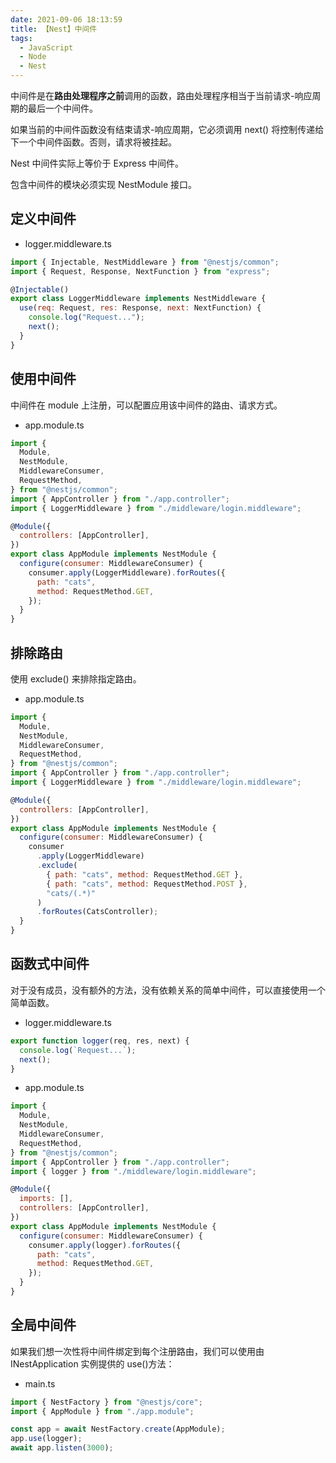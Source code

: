 ```yaml
---
date: 2021-09-06 18:13:59
title: 【Nest】中间件
tags:
  - JavaScript
  - Node
  - Nest
---
```


中间件是在**路由处理程序之前**调用的函数，路由处理程序相当于当前请求-响应周期的最后一个中间件。

如果当前的中间件函数没有结束请求-响应周期，它必须调用 next() 将控制传递给下一个中间件函数。否则，请求将被挂起。

Nest 中间件实际上等价于 Express 中间件。

包含中间件的模块必须实现 NestModule 接口。

## 定义中间件

- logger.middleware.ts

```js
import { Injectable, NestMiddleware } from "@nestjs/common";
import { Request, Response, NextFunction } from "express";

@Injectable()
export class LoggerMiddleware implements NestMiddleware {
  use(req: Request, res: Response, next: NextFunction) {
    console.log("Request...");
    next();
  }
}
```

## 使用中间件

中间件在 module 上注册，可以配置应用该中间件的路由、请求方式。

- app.module.ts

```js
import {
  Module,
  NestModule,
  MiddlewareConsumer,
  RequestMethod,
} from "@nestjs/common";
import { AppController } from "./app.controller";
import { LoggerMiddleware } from "./middleware/login.middleware";

@Module({
  controllers: [AppController],
})
export class AppModule implements NestModule {
  configure(consumer: MiddlewareConsumer) {
    consumer.apply(LoggerMiddleware).forRoutes({
      path: "cats",
      method: RequestMethod.GET,
    });
  }
}
```

## 排除路由

使用 exclude() 来排除指定路由。

- app.module.ts

```js
import {
  Module,
  NestModule,
  MiddlewareConsumer,
  RequestMethod,
} from "@nestjs/common";
import { AppController } from "./app.controller";
import { LoggerMiddleware } from "./middleware/login.middleware";

@Module({
  controllers: [AppController],
})
export class AppModule implements NestModule {
  configure(consumer: MiddlewareConsumer) {
    consumer
      .apply(LoggerMiddleware)
      .exclude(
        { path: "cats", method: RequestMethod.GET },
        { path: "cats", method: RequestMethod.POST },
        "cats/(.*)"
      )
      .forRoutes(CatsController);
  }
}
```

## 函数式中间件

对于没有成员，没有额外的方法，没有依赖关系的简单中间件，可以直接使用一个简单函数。

- logger.middleware.ts

```js
export function logger(req, res, next) {
  console.log(`Request...`);
  next();
}
```

- app.module.ts

```js
import {
  Module,
  NestModule,
  MiddlewareConsumer,
  RequestMethod,
} from "@nestjs/common";
import { AppController } from "./app.controller";
import { logger } from "./middleware/login.middleware";

@Module({
  imports: [],
  controllers: [AppController],
})
export class AppModule implements NestModule {
  configure(consumer: MiddlewareConsumer) {
    consumer.apply(logger).forRoutes({
      path: "cats",
      method: RequestMethod.GET,
    });
  }
}
```

## 全局中间件

如果我们想一次性将中间件绑定到每个注册路由，我们可以使用由 INestApplication 实例提供的 use()方法：

- main.ts

```js
import { NestFactory } from "@nestjs/core";
import { AppModule } from "./app.module";

const app = await NestFactory.create(AppModule);
app.use(logger);
await app.listen(3000);
```
